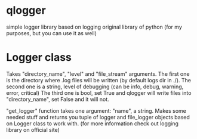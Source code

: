 # qlogger
simple logger library based on logging original library of python (for my purposes, but you can use it as well)

# Logger class
Takes "directory_name", "level" and "file_stream" arguments.
The first one is the directory where .log files will be written (by default logs dir in ./).
The second one is a string, level of debugging (can be info, debug, warning, error, critical)
The third one is bool, set True and qlogger will write files into "directory_name", set False and it will not.

"get_logger" function takes one argument: "name", a string.
Makes some needed stuff and returns you tuple of logger and file_logger objects based on Logger class to work with. (for more information check out logging library on official site)
